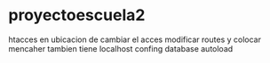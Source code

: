 # proyectoescuela2
htacces en ubicacion de cambiar el acces
modificar routes y colocar mencaher tambien tiene localhost
confing
database
autoload

